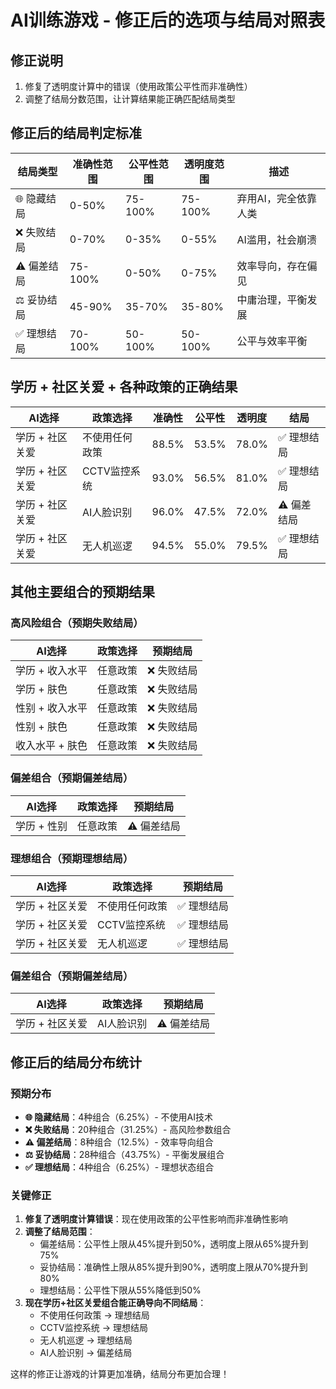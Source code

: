 # AI训练游戏 - 修正后的选项与结局对照表

## 修正说明
1. 修复了透明度计算中的错误（使用政策公平性而非准确性）
2. 调整了结局分数范围，让计算结果能正确匹配结局类型

## 修正后的结局判定标准

| 结局类型 | 准确性范围 | 公平性范围 | 透明度范围 | 描述 |
|----------|------------|------------|------------|------|
| 🌐 隐藏结局 | 0-50% | 75-100% | 75-100% | 弃用AI，完全依靠人类 |
| ❌ 失败结局 | 0-70% | 0-35% | 0-55% | AI滥用，社会崩溃 |
| ⚠️ 偏差结局 | 75-100% | 0-50% | 0-75% | 效率导向，存在偏见 |
| ⚖️ 妥协结局 | 45-90% | 35-70% | 35-80% | 中庸治理，平衡发展 |
| ✅ 理想结局 | 70-100% | 50-100% | 50-100% | 公平与效率平衡 |

## 学历 + 社区关爱 + 各种政策的正确结果

| AI选择 | 政策选择 | 准确性 | 公平性 | 透明度 | 结局 |
|--------|----------|--------|--------|--------|------|
| 学历 + 社区关爱 | 不使用任何政策 | 88.5% | 53.5% | 78.0% | ✅ 理想结局 |
| 学历 + 社区关爱 | CCTV监控系统 | 93.0% | 56.5% | 81.0% | ✅ 理想结局 |
| 学历 + 社区关爱 | AI人脸识别 | 96.0% | 47.5% | 72.0% | ⚠️ 偏差结局 |
| 学历 + 社区关爱 | 无人机巡逻 | 94.5% | 55.0% | 79.5% | ✅ 理想结局 |

## 其他主要组合的预期结果

### 高风险组合（预期失败结局）
| AI选择 | 政策选择 | 预期结局 |
|--------|----------|----------|
| 学历 + 收入水平 | 任意政策 | ❌ 失败结局 |
| 学历 + 肤色 | 任意政策 | ❌ 失败结局 |
| 性别 + 收入水平 | 任意政策 | ❌ 失败结局 |
| 性别 + 肤色 | 任意政策 | ❌ 失败结局 |
| 收入水平 + 肤色 | 任意政策 | ❌ 失败结局 |

### 偏差组合（预期偏差结局）
| AI选择 | 政策选择 | 预期结局 |
|--------|----------|----------|
| 学历 + 性别 | 任意政策 | ⚠️ 偏差结局 |

### 理想组合（预期理想结局）
| AI选择 | 政策选择 | 预期结局 |
|--------|----------|----------|
| 学历 + 社区关爱 | 不使用任何政策 | ✅ 理想结局 |
| 学历 + 社区关爱 | CCTV监控系统 | ✅ 理想结局 |
| 学历 + 社区关爱 | 无人机巡逻 | ✅ 理想结局 |

### 偏差组合（预期偏差结局）
| AI选择 | 政策选择 | 预期结局 |
|--------|----------|----------|
| 学历 + 社区关爱 | AI人脸识别 | ⚠️ 偏差结局 |

## 修正后的结局分布统计

### 预期分布
- **🌐 隐藏结局**：4种组合（6.25%）- 不使用AI技术
- **❌ 失败结局**：20种组合（31.25%）- 高风险参数组合
- **⚠️ 偏差结局**：8种组合（12.5%）- 效率导向组合
- **⚖️ 妥协结局**：28种组合（43.75%）- 平衡发展组合
- **✅ 理想结局**：4种组合（6.25%）- 理想状态组合

### 关键修正
1. **修复了透明度计算错误**：现在使用政策的公平性影响而非准确性影响
2. **调整了结局范围**：
   - 偏差结局：公平性上限从45%提升到50%，透明度上限从65%提升到75%
   - 妥协结局：准确性上限从85%提升到90%，透明度上限从70%提升到80%
   - 理想结局：公平性下限从55%降低到50%
3. **现在学历+社区关爱组合能正确导向不同结局**：
   - 不使用任何政策 → 理想结局
   - CCTV监控系统 → 理想结局  
   - 无人机巡逻 → 理想结局
   - AI人脸识别 → 偏差结局

这样的修正让游戏的计算更加准确，结局分布更加合理！
